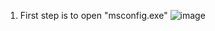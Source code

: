 1. First step is to open "msconfig.exe"
![image](https://user-images.githubusercontent.com/48615614/127127386-3755b784-6748-49ca-b5c8-f7da0690ef8e.png)

